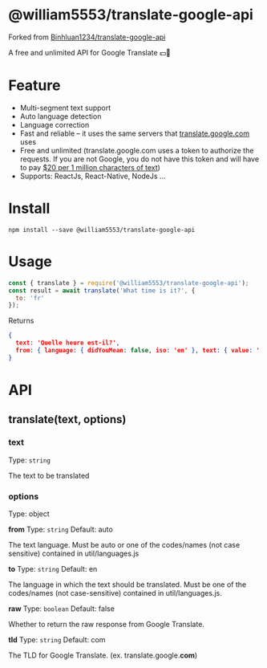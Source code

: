 # @william5553/translate-google-api

Forked from [Binhluan1234/translate-google-api](https://github.com/Binhluan1234/translate-google-api)

A free and unlimited API for Google Translate  💵🚫
# Feature

- Multi-segment text support
- Auto language detection
- Language correction
- Fast and reliable – it uses the same servers that [translate.google.com](https://translate.google.com/) uses
- Free and unlimited (translate.google.com uses a token to authorize the requests. If you are not Google, you do not have this token and will have to pay [$20 per 1 million characters of text](https://cloud.google.com/translate/v2/pricing))
- Supports: ReactJs, React-Native, NodeJs ...

# Install

```shell
npm install --save @william5553/translate-google-api
```

# Usage

```javascript
const { translate } = require('@william5553/translate-google-api');
const result = await translate('What time is it?', {
  to: 'fr'
});
```
Returns
```json
{
  text: 'Quelle heure est-il?',
  from: { language: { didYouMean: false, iso: 'en' }, text: { value: '' } }
}
```

# API

## translate(text, options)

### text

Type: `string`

The text to be translated

### options

Type: object

**from**
Type: `string` Default: auto

The text language. Must be auto or one of the codes/names (not case sensitive) contained in util/languages.js

**to**
Type: `string` Default: en

The language in which the text should be translated. Must be one of the codes/names (not case-sensitive) contained in util/languages.js.

**raw**
Type: `boolean` Default: false

Whether to return the raw response from Google Translate.

**tld**
Type: `string` Default: com

The TLD for Google Translate. (ex. translate.google.**com**)